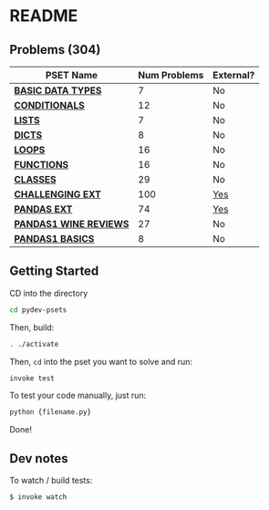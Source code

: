 # README

## Problems (304)


| PSET Name  | Num Problems | External? |
| ------------- | ------------- | ------------- |
| **[BASIC DATA TYPES](PROBLEMS.md/#basic-data-types-7)**  | 7  | No  |
| **[CONDITIONALS](PROBLEMS.md/#conditionals-12)**  | 12  | No  |
| **[LISTS](PROBLEMS.md/#lists-7)**  | 7  | No  |
| **[DICTS](PROBLEMS.md/#dicts-8)**  | 8  | No  |
| **[LOOPS](PROBLEMS.md/#loops-16)**  | 16  | No  |
| **[FUNCTIONS](PROBLEMS.md/#functions-16)**  | 16  | No  |
| **[CLASSES](PROBLEMS.md/#classes-29)**  | 29  | No  |
| **[CHALLENGING EXT](PROBLEMS.md/#challenging-ext-100)**  | 100  | [Yes](exports/pset_challenging_ext)  |
| **[PANDAS EXT](PROBLEMS.md/#pandas-ext-74)**  | 74  | [Yes](exports/pset_pandas_ext)  |
| **[PANDAS1 WINE REVIEWS](PROBLEMS.md/#pandas1-wine-reviews-27)**  | 27  | No  |
| **[PANDAS1 BASICS](PROBLEMS.md/#pandas1-basics-8)**  | 8  | No  |

## Getting Started

CD into the directory

```bash
cd pydev-psets
```

Then, build:

```bash
. ./activate
```

Then, `cd` into the pset you want to solve and run:

```bash
invoke test
```

To test your code manually, just run:

```bash
python {filename.py}
```

Done!

## Dev notes

To watch / build tests:

```bash
$ invoke watch
```
